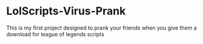 # LolScripts-Virus-Prank
This is my first project designed to prank your friends when you give them a download for league of legends scripts
